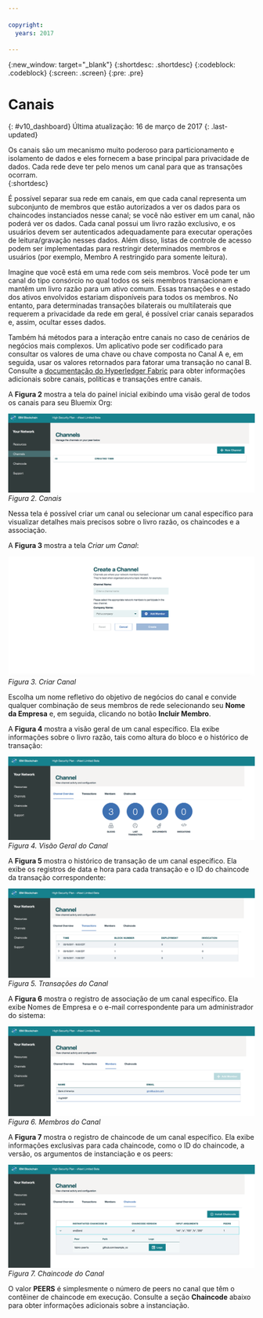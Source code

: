 ```yaml
---

copyright:
  years: 2017

---
```


{:new_window: target="_blank"}
{:shortdesc: .shortdesc}
{:codeblock: .codeblock}
{:screen: .screen}
{:pre: .pre}

# Canais
{: #v10_dashboard}
Última atualização: 16 de março de 2017
{: .last-updated}

Os canais são um mecanismo muito poderoso para particionamento e isolamento de dados e eles fornecem a base principal
para privacidade de dados. Cada rede deve ter pelo menos um canal para que as transações ocorram.  
{:shortdesc}

É possível separar sua rede em canais, em que cada canal representa um subconjunto de membros que estão
autorizados a ver os dados para os chaincodes instanciados nesse canal; se você não estiver em um canal, não
poderá ver os dados. Cada canal possui um livro razão exclusivo, e os usuários devem ser autenticados adequadamente para executar operações de leitura/gravação nesses dados. Além disso, listas de controle de acesso podem ser implementadas para restringir determinados membros e usuários (por exemplo, Membro A restringido para somente leitura).

Imagine que você está em uma rede com seis membros. Você pode ter um canal do tipo consórcio no qual todos os seis membros transacionam e mantêm um livro razão para um ativo comum. Essas transações e o estado dos ativos envolvidos estariam disponíveis para todos os membros. No entanto, para determinadas transações bilaterais ou multilaterais que requerem a privacidade da rede em geral,
é possível criar canais separados e, assim, ocultar esses dados.  

Também há métodos para a interação entre canais no caso de cenários de negócios mais complexos. Um aplicativo
pode ser codificado para consultar os valores de uma chave ou chave composta no Canal A e, em seguida, usar os valores retornados
para fatorar uma transação no canal B. Consulte a [documentação do Hyperledger Fabric](http://hyperledger-fabric.readthedocs.io/en/latest/arch-deep-dive.html) para obter informações adicionais sobre canais, políticas e transações entre canais.

A **Figura 2** mostra a tela do painel inicial exibindo uma visão geral de todos os canais para seu Bluemix Org:

![Rede de Blockchain](images/channels.png "Canais")
*Figura 2. Canais*

Nessa tela é possível criar um canal ou selecionar um canal específico para visualizar detalhes mais precisos sobre o livro razão,
os chaincodes e a associação.  

A **Figura 3** mostra a tela *Criar um Canal*:

![Rede de Blockchain](images/create_channel.png "Criar Canal")
*Figura 3. Criar Canal*

Escolha um nome refletivo do objetivo de negócios do canal e convide qualquer combinação de seus membros de rede selecionando
seu **Nome da Empresa** e, em seguida, clicando no botão **Incluir Membro**.  

A **Figura 4** mostra a visão geral de um canal específico. Ela exibe informações sobre o livro razão, tais como altura do bloco
e o histórico de transação:

![Rede de Blockchain](images/channel_overview.png "Visão Geral do Canal")
*Figura 4. Visão Geral do Canal*

A **Figura 5** mostra o histórico de transação de um canal específico. Ela exibe os registros de data e hora para cada transação e
o ID do chaincode da transação correspondente:

![Rede de Blockchain](images/channel_transactions.png "Transações do Canal")
*Figura 5. Transações do Canal*

A **Figura 6** mostra o registro de associação de um canal específico. Ela exibe Nomes de Empresa e o e-mail correspondente para
um administrador do sistema:

![Rede de Blockchain](images/channel_members.png "Membros do Canal")
*Figura 6. Membros do Canal*

A **Figura 7** mostra o registro de chaincode de um canal específico. Ela exibe informações exclusivas para cada chaincode, como
o ID do chaincode, a versão, os argumentos de instanciação e os peers:  

![Rede de Blockchain](images/channel_chaincode.png "Chaincode do Canal")
*Figura 7. Chaincode do Canal*

O valor **PEERS** é simplesmente o número de peers no canal que têm o contêiner de chaincode em execução. Consulte a seção
**Chaincode** abaixo para obter informações adicionais sobre a instanciação.  
